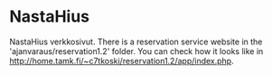# NastaHius
NastaHius verkkosivut.
There is a reservation service website in the 'ajanvaraus/reservation1.2' folder.
You can check how it looks like in http://home.tamk.fi/~c7tkoski/reservation1.2/app/index.php.
